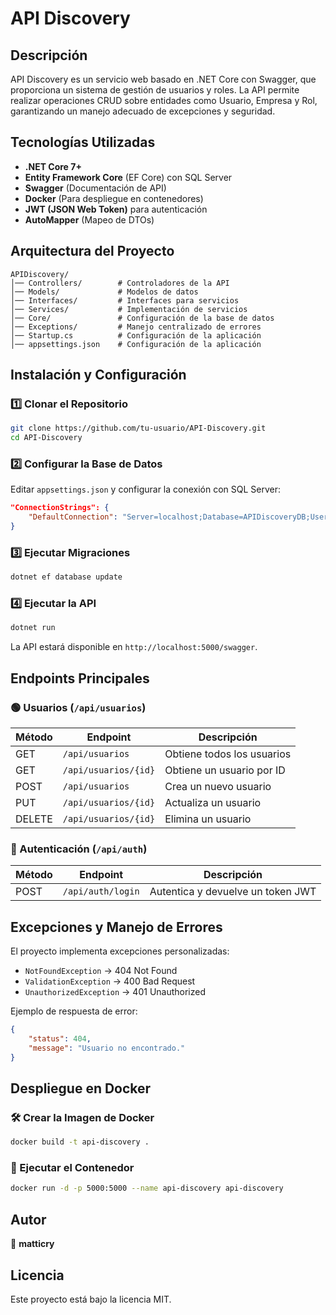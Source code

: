 ﻿# API Discovery

## Descripción
API Discovery es un servicio web basado en .NET Core con Swagger, que proporciona un sistema de gestión de usuarios y roles. La API permite realizar operaciones CRUD sobre entidades como Usuario, Empresa y Rol, garantizando un manejo adecuado de excepciones y seguridad.

## Tecnologías Utilizadas
- **.NET Core 7+**
- **Entity Framework Core** (EF Core) con SQL Server
- **Swagger** (Documentación de API)
- **Docker** (Para despliegue en contenedores)
- **JWT (JSON Web Token)** para autenticación
- **AutoMapper** (Mapeo de DTOs)

## Arquitectura del Proyecto
```
APIDiscovery/
│── Controllers/        # Controladores de la API
│── Models/             # Modelos de datos
│── Interfaces/         # Interfaces para servicios
│── Services/           # Implementación de servicios
│── Core/               # Configuración de la base de datos
│── Exceptions/         # Manejo centralizado de errores
│── Startup.cs          # Configuración de la aplicación
│── appsettings.json    # Configuración de la aplicación
```

## Instalación y Configuración

### 1️⃣ Clonar el Repositorio
```bash
git clone https://github.com/tu-usuario/API-Discovery.git
cd API-Discovery
```

### 2️⃣ Configurar la Base de Datos
Editar `appsettings.json` y configurar la conexión con SQL Server:
```json
"ConnectionStrings": {
    "DefaultConnection": "Server=localhost;Database=APIDiscoveryDB;User Id=sa;Password=TuContraseña;"
}
```

### 3️⃣ Ejecutar Migraciones
```bash
dotnet ef database update
```

### 4️⃣ Ejecutar la API
```bash
dotnet run
```
La API estará disponible en `http://localhost:5000/swagger`.

## Endpoints Principales
### 🟢 Usuarios (`/api/usuarios`)
| Método | Endpoint             | Descripción                        |
|--------|----------------------|------------------------------------|
| GET    | `/api/usuarios`      | Obtiene todos los usuarios        |
| GET    | `/api/usuarios/{id}` | Obtiene un usuario por ID         |
| POST   | `/api/usuarios`      | Crea un nuevo usuario             |
| PUT    | `/api/usuarios/{id}` | Actualiza un usuario              |
| DELETE | `/api/usuarios/{id}` | Elimina un usuario                |

### 🔵 Autenticación (`/api/auth`)
| Método | Endpoint        | Descripción                         |
|--------|----------------|-------------------------------------|
| POST   | `/api/auth/login` | Autentica y devuelve un token JWT  |

## Excepciones y Manejo de Errores
El proyecto implementa excepciones personalizadas:
- `NotFoundException` → 404 Not Found
- `ValidationException` → 400 Bad Request
- `UnauthorizedException` → 401 Unauthorized

Ejemplo de respuesta de error:
```json
{
    "status": 404,
    "message": "Usuario no encontrado."
}
```

## Despliegue en Docker
### 🛠 Crear la Imagen de Docker
```bash
docker build -t api-discovery .
```

### 🚀 Ejecutar el Contenedor
```bash
docker run -d -p 5000:5000 --name api-discovery api-discovery
```

## Autor
📌 **matticry**

## Licencia
Este proyecto está bajo la licencia MIT.

